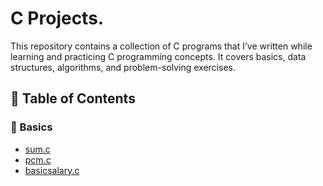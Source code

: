 # C Projects.
This repository contains a collection of C programs that I’ve written while learning and practicing C programming concepts. It covers basics, data structures, algorithms, and problem-solving exercises.


## 📑 Table of Contents  
### 📂 Basics
- [sum.c](./sum.c)
- [pcm.c](./pcm.c)
- [basicsalary.c](./basicsalary.c)
